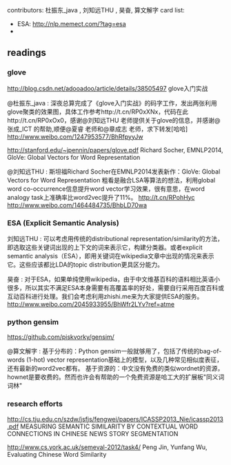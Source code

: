 contributors: 杜振东_java , 刘知远THU , 昊奋, 算文解字
card list:  
 * ESA:  http://nlp.memect.com/?tag=esa
 * 

## readings
### glove

http://blog.csdn.net/adooadoo/article/details/38505497 glove入门实战 

@杜振东_java :
深夜总算完成了《glove入门实战》的码字工作，发出两张利用glove聚类的效果图，具体工作参考http://t.cn/RP0xXNx，代码在此http://t.cn/RP0xOx0，感谢@刘知远THU 老师提供关于glove的信息，并感谢@张成_ICT 的帮助,顺便@夏睿 老师和@章成志 老师，求下转发[哈哈]
http://www.weibo.com/1247953577/BhRfpyyJw


http://stanford.edu/~jpennin/papers/glove.pdf  Richard Socher, EMNLP2014, GloVe: Global Vectors for Word Representation

@刘知远THU :
斯坦福Richard Socher在EMNLP2014发表新作：GloVe: Global Vectors for Word Representation 粗看是融合LSA等算法的想法，利用global word co-occurrence信息提升word vector学习效果，很有意思，在word analogy task上准确率比word2vec提升了11%。 http://t.cn/RPohHyc
http://www.weibo.com/1464484735/BhbLD70wa


### ESA (Explicit Semantic Analysis)

刘知远THU : 
可以考虑用传统的distributional representation/similarity的方法，即选取这些关键词出现的上下文的词来表示它，构建分类器。或者explicit semantic analysis（ESA），即用关键词在wikipedia文章中出现的情况来表示它。这些应该都比LDA的topic distribution更具区分能力。


昊奋 : 
对于ESA，如果单纯使用wikipedia，由于中文维基百科的语料相比英语小很多，所以其实不满足ESA本身需要有高覆盖率的好处，需要自行采用百度百科或互动百科进行处理。我们会考虑利用zhishi.me来为大家提供ESA的服务。
http://www.weibo.com/2045933955/BhWfr2LYv?ref=atme

### python gensim

https://github.com/piskvorky/gensim/

@算文解字 :
基于分布的：Python gensim一般就够用了，包括了传统的bag-of-words (1-hot) vector representation基础上的模型，以及几种常见相似度表征，还有最新的word2vec都有。
基于资源的：中文没有免费的类似wordnet的资源，hownet是要收费的。然而也许会有帮助的一个免费资源是哈工大的扩展板"同义词词林"

### research efforts
http://cs.tju.edu.cn/szdw/jsfjs/fengwei/papers/ICASSP2013_Nie/icassp2013.pdf MEASURING SEMANTIC SIMILARITY BY CONTEXTUAL WORD CONNECTIONS IN CHINESE NEWS STORY SEGMENTATION

http://www.cs.york.ac.uk/semeval-2012/task4/  Peng Jin, Yunfang Wu,  Evaluating Chinese Word Similarity

